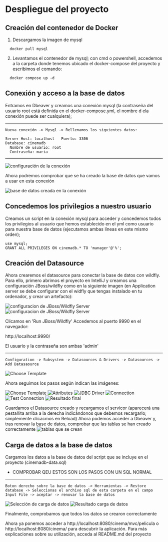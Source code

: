 # Despliegue del proyecto

## Creación del contenedor de Docker
1. Descargamos la imagen de mysql
```
  docker pull mysql
```
2. Levantamos el contenedor de mysql; con cmd o powershell, accedemos a la carpeta donde tenemos ubicado el docker-compose del proyecto y escribimos el comando:
```
  docker compose up -d
```
## Conexión y acceso a la base de datos
Entramos en Dbeaver y creamos una conexión mysql (la contraseña del usuario root está definida en el docker-compose.yml, el nombre d ela conexión puede ser cualquiera); 
***
    Nueva conexión -> Mysql -> Rellenamos los siguientes datos:
    
    Server Host: localhost   Puerto: 3306
    Database: cinemadb 
      Nombre de usuario: root
      Contraseña: maria   
***
![configuración de la conexión](imgs/conexion-mysql-dbeaver.png)

Ahora podremos comprobar que se ha creado la base de datos que vamos a usar en esta conexión

![base de datos creada en la conexión](imgs/conexion-base-datos.png)


## Concedemos los privilegios a nuestro usuario
Creamos un script en la conexión mysql para acceder y concedemos todos los privilegios al usuario que hemos establecido en el yml como usuario para nuestra base de datos (ejecutamos ambas líneas en este mismo orden);
```
use mysql;
GRANT ALL PRIVILEGES ON cinemadb.* TO 'manager'@'%';
```

## Creación del Datasource

Ahora crearemos el datasource para conectar la base de datos con wildfly. Para ello, primero abrimos el proyecto en IntelliJ y creamos una configuración JBoss/wildfly como en la siguiente imagen (en Application server se debe configurar con el widfly que tengas instalado en tu ordenador, y crear un artefacto):

![configuracion de JBoss/Wildfly Server](imgs/config-intellij.PNG)
![configuracion de JBoss/Wildfly Server](imgs/config-intellij-artefacto.PNG)

Clicamos en 'Run JBoss/Wildfly' Accedemos al puerto 9990 en el navegador:

http://localhost:9990/

El usuario y la contraseña son ambas 'admin'
***
    Configuration -> Subsystem -> Datasources & Drivers -> Datasources -> Add Datasaource
![Choose Template](imgs/crea-datasource-ubicacion.PNG)
    
Ahora seguimos los pasos según indican las imágenes:

![Choose Template](imgs/datasource-1.PNG)
![Attributes](imgs/datasource-2.PNG)
![JDBC Driver](imgs/datasource-3.PNG)
![Connection](imgs/datasource-4.PNG)
![Test Connection](imgs/datasource-5.PNG)
![Resultado final](imgs/datasource-creado.PNG)

Guardamos el Datasource creado y recargamos el servicor (aparecerá una pestañita arriba a la derecha indicándonos que debemos recargarlo; simplemente clicacmos en Reload)
Ahora podemos acceder a Dbeaver y, tras renovar la base de datos, comprobar que las tablas se han creado correctamente
![tablas que se crean](imgs/tablas-creadas.PNG)
## Carga de datos a la base de datos
Cargamos los datos a la base de datos del script que se incluye en el proyecto (cinemadb-data.sql)
- COMPROBAR QEU ESTOS SON LOS PASOS CON UN SQL NORMAL
***
    Boton derecho sobre la base de datos -> Herramientas -> Restore database -> Seleccionas el archivo sql de esta carpeta en el campo Input File -> aceptar -> renovar la base de datos

![Selección de carga de datos](imgs/carga-datos.PNG)
![Resultado carga de datos](imgs/operación-carga-completa.PNG)

Finalmente, comprobamos que todos los datos se crearon correctamente

Ahora ya ponemos acceder a http://localhost:8080/cinema/mvc/pelicula o http://localhost:8080/cinema/ para descubrir la aplicación. Para más explicaciones sobre su utilización, acceda al README.md del proyecto